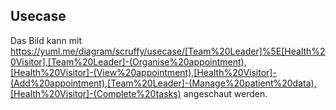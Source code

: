 ## Usecase
Das Bild kann mit https://yuml.me/diagram/scruffy/usecase/[Team%20Leader]%5E[Health%20Visitor],[Team%20Leader]-(Organise%20appointment),[Health%20Visitor]-(View%20appointment),[Health%20Visitor]-(Add%20appointment),[Team%20Leader]-(Manage%20patient%20data),[Health%20Visitor]-(Complete%20tasks)
angeschaut werden.